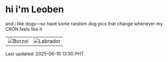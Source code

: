# hi i'm Leoben

and i like dogs—so have some random dog pics that change whenever my CRON feels like it

|  |  |
|--------|----------|
| ![Borzoi](https://random-dog-vercel.vercel.app/api/random-borzoi?v=1750053003) | ![Labrador](https://random-dog-vercel.vercel.app/api/random-labrador?v=1750053003) |

Last updated: 2025-06-16 13:50 PHT

